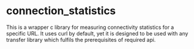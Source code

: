 # connection_statistics
This is a wrapper c library for measuring connectivity statistics for a specific URL. It uses curl by default, yet it is designed to be used with any transfer library which fulfils the prerequisites of required api.
